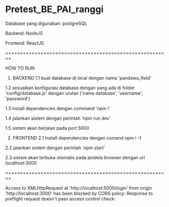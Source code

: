 # Pretest_BE_PAI_ranggi

Database yang digunakan: postgreSQL

Backend: NodeJS

Frontend: ReactJS

========================================================

HOW TO RUN

1. BACKEND
1.1 buat database di local dengan nama 'pandawa_field'

1.2 sesuaikan konfigurasi database dengan yang ada di folder 'config/database.js' dengan urutan ('nama database', 'username', 'password')

1.3 install dependencies dengan command 'npm i'

1.4 jalankan sistem dengan perintah 'npm run dev'

1.5 sistem akan berjalan pada port 5000
 
2. FRONTEND
2.1 install dependencies dengan comand npm i -f

2.2 jalankan sistem dengan perintah 'npm start'

2.3 sistem akan terbuka otomatis pada jendela browser dengan url localhost:3000
  
========================================================

  Access to XMLHttpRequest at 'http://localhost:5000/login' from origin 'http://localhost:3000' has been blocked by CORS policy: Response to preflight request doesn't pass access control check:

